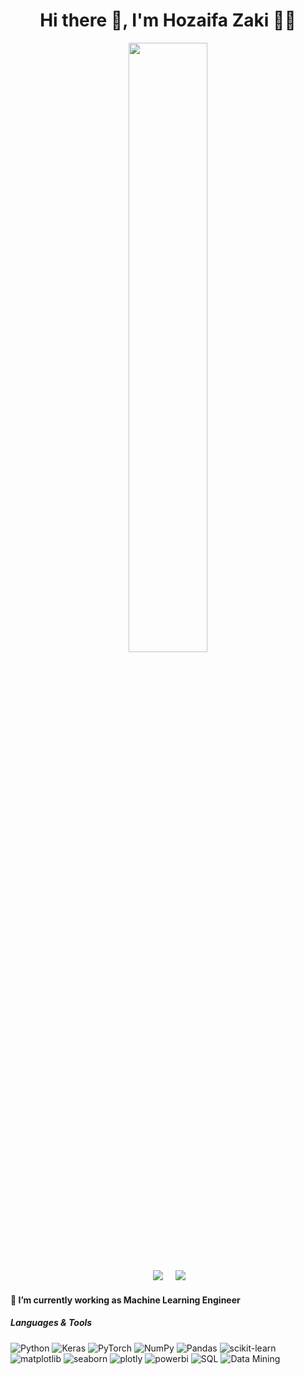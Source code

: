 <h1 align='center'> Hi there 👋, I'm Hozaifa Zaki 🧑‍💻 </h1>



<div id="header" align="center">
  <img width ="50%" src="https://github-readme-stats.vercel.app/api?username=Hozaifazaki&show_icons=true&theme=radical">

</div>

<p align='center'>
 </a>&nbsp;&nbsp;&nbsp;&nbsp;
  <a href="https://www.linkedin.com/in/hozaifa-zaki-20421b1b3/"><img src="https://img.shields.io/badge/linkedin-%230077B5.svg?&style=for-the-badge&logo=linkedin&logoColor=white" /></a>&nbsp;&nbsp;&nbsp;&nbsp;
  <a href="mailto:hozaifazaki7699@gmail.com?subject=Olá%20Stefany"><img src="https://img.shields.io/badge/gmail-%23D14836.svg?&style=for-the-badge&logo=gmail&logoColor=white" /></a>&nbsp;&nbsp;&nbsp;&nbsp;

</p>
<h4>🔭  I’m currently working as Machine Learning Engineer</h4>

<h5>Languages & Tools</h5>

![Python](https://img.shields.io/badge/python-3670A0?style=for-the-badge&logo=python&logoColor=ffdd54)
![Keras](https://img.shields.io/badge/Keras-%23D00000.svg?style=for-the-badge&logo=Keras&logoColor=white)
![PyTorch](https://img.shields.io/badge/PyTorch-%23EE4C2C.svg?style=for-the-badge&logo=PyTorch&logoColor=white)
![NumPy](https://img.shields.io/badge/numpy-%23013243.svg?style=for-the-badge&logo=numpy&logoColor=white)
![Pandas](https://img.shields.io/badge/pandas-%23150458.svg?style=for-the-badge&logo=pandas&logoColor=white)
![scikit-learn](https://img.shields.io/badge/scikit--learn-%23F7931E.svg?style=for-the-badge&logo=scikit-learn&logoColor=white)
![matplotlib](https://img.shields.io/badge/matplotlib-%23F7931E.svg?style=for-the-badge&logo=matplotlib&logoColor=white)
![seaborn](https://img.shields.io/badge/seaborn-%23F7931E.svg?style=for-the-badge&logo=seaborn&logoColor=white)
![plotly](https://img.shields.io/badge/plotly-%23F7931E.svg?style=for-the-badge&logo=plotly&logoColor=white)
![powerbi](https://img.shields.io/badge/powerbi-%23F7931E.svg?style=for-the-badge&logo=powerbi&logoColor=white)
![SQL](https://img.shields.io/badge/sql-%23F7931E.svg?style=for-the-badge&logo=sql&logoColor=white)
![Data Mining](https://img.shields.io/badge/data-mining-%23F7931E.svg?style=for-the-badge&logo=data-mining&logoColor=white)









<!--
**mohamedlotfy50/mohamedlotfy50** is a ✨ _special_ ✨ repository because its `README.md` (this file) appears on your GitHub profile.

Here are some ideas to get you started:

- 🔭 I’m currently working on ...
- 🌱 I’m currently learning ...
- 👯 I’m looking to collaborate on ...
- 🤔 I’m looking for help with ...
- 💬 Ask me about ...
- 📫 How to reach me: ...
- 😄 Pronouns: ...
- ⚡ Fun fact: ...
-->
